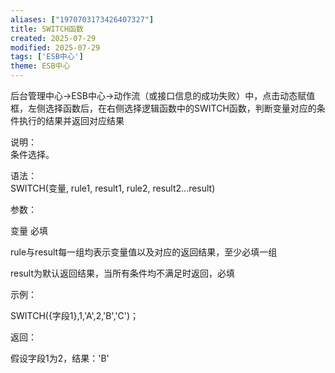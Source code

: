 ```yaml
---
aliases: ["1970703173426407327"]
title: SWITCH函数
created: 2025-07-29
modified: 2025-07-29
tags: ['ESB中心']
theme: ESB中心
---
```


后台管理中心->ESB中心->动作流（或接口信息的成功失败）中，点击动态赋值框，左侧选择函数后，在右侧选择逻辑函数中的SWITCH函数，判断变量对应的条件执行的结果并返回对应结果

说明：  
条件选择。

语法：  
SWITCH(变量, rule1, result1, rule2, result2...result)

参数：

变量 必填

rule与result每一组均表示变量值以及对应的返回结果，至少必填一组

result为默认返回结果，当所有条件均不满足时返回，必填

示例：

SWITCH({字段1},1,'A',2,'B','C')；

返回：

假设字段1为2，结果：'B'